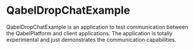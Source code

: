 # QabelDropChatExample

QabelDropChatExample is an application to test communication between the
QabelPlatform and client applications. The application is totally experimental
and just demonstrates the communication capabilities.